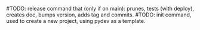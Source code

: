#TODO: release command that (only if on main): prunes, tests (with deploy), creates doc, bumps version, adds tag and commits.
#TODO: init command, used to create a new project, using pydev as a template.